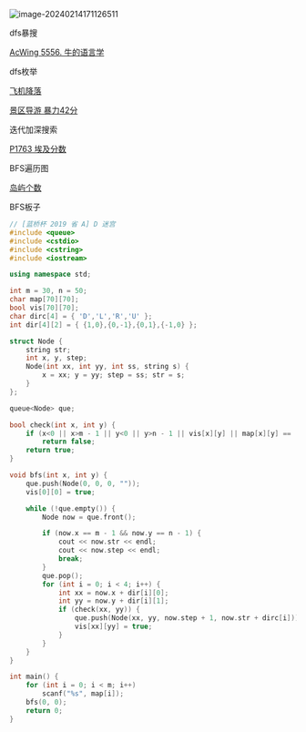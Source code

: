 ![image-20240214171126511](C:\Users\86136\AppData\Roaming\Typora\typora-user-images\image-20240214171126511.png)

dfs暴搜

[AcWing 5556. 牛的语言学](https://www.acwing.com/solution/content/199599/)



dfs枚举

[飞机降落](https://www.dotcpp.com/oj/problem3151.html)



[景区导游 暴力42分](https://www.dotcpp.com/oj/problem3156.html)



迭代加深搜索

[P1763 埃及分数](https://www.luogu.com.cn/problem/P1763)



BFS遍历图

[岛屿个数](https://www.acwing.com/problem/content/4962/)





BFS板子

~~~cpp
// [蓝桥杯 2019 省 A] D 迷宫 
#include <queue>
#include <cstdio>
#include <cstring>
#include <iostream>

using namespace std;

int m = 30, n = 50;
char map[70][70];
bool vis[70][70];
char dirc[4] = { 'D','L','R','U' };
int dir[4][2] = { {1,0},{0,-1},{0,1},{-1,0} };

struct Node {
	string str;
	int x, y, step;
	Node(int xx, int yy, int ss, string s) {
		x = xx; y = yy; step = ss; str = s;
	}
};

queue<Node> que;

bool check(int x, int y) {
	if (x<0 || x>m - 1 || y<0 || y>n - 1 || vis[x][y] || map[x][y] == '1')
		return false;
	return true;
}

void bfs(int x, int y) {
	que.push(Node(0, 0, 0, ""));
	vis[0][0] = true;

	while (!que.empty()) {
		Node now = que.front();

		if (now.x == m - 1 && now.y == n - 1) {
			cout << now.str << endl;
			cout << now.step << endl;
			break;
		}
		que.pop();
		for (int i = 0; i < 4; i++) {
			int xx = now.x + dir[i][0];
			int yy = now.y + dir[i][1];
			if (check(xx, yy)) {
				que.push(Node(xx, yy, now.step + 1, now.str + dirc[i]));
				vis[xx][yy] = true;
			}
		}
	}
}

int main() {
	for (int i = 0; i < m; i++)
		scanf("%s", map[i]);
	bfs(0, 0);
	return 0;
}

~~~


